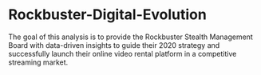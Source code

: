 # Rockbuster-Digital-Evolution
The goal of this analysis is to provide the Rockbuster Stealth Management Board with data-driven insights to guide their 2020 strategy and successfully launch their online video rental platform in a competitive streaming market. 
